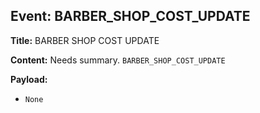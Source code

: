 ## Event: BARBER_SHOP_COST_UPDATE

**Title:** BARBER SHOP COST UPDATE

**Content:**
Needs summary.
`BARBER_SHOP_COST_UPDATE`

**Payload:**
- `None`